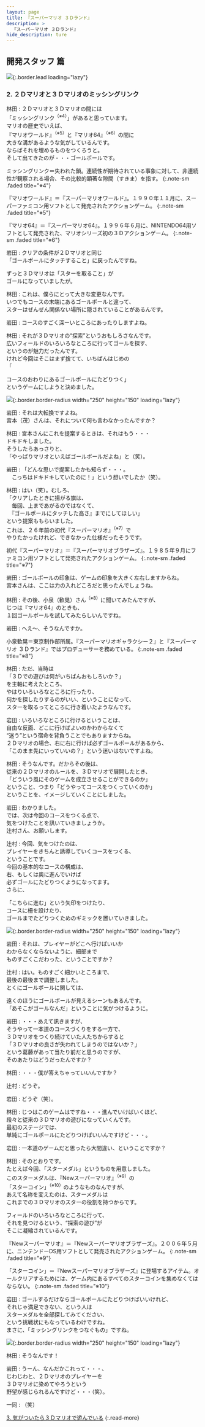 ```yaml
---
layout: page
title: 『スーパーマリオ ３Ｄランド』
description: >
  『スーパーマリオ ３Ｄランド』
hide_description: ture
---
```


## 開発スタッフ 篇

![](/interviews/jp/3ds/arej/vol1/img/mainvisual2.jpg){:.border.lead loading="lazy"}

### 2. ２Ｄマリオと３Ｄマリオのミッシングリンク

林田
: ２Ｄマリオと３Ｄマリオの間には<br>「ミッシングリンク<sup>（※4）</sup>」があると思っています。<br>マリオの歴史でいえば、<br>『マリオワールド』<sup>（※5）</sup>と『マリオ64』<sup>（※6）</sup>の間に<br>大きな溝があるような気がしているんです。<br>ならばそれを埋めるものをつくろうと。<br>そして出てきたのが・・・ゴールポールです。

ミッシングリンク＝失われた鎖。連続性が期待されている事象に対して、非連続性が観察される場合、その比較的顕著な隙間（すきま）を指す。
{:.note-sm .faded title="※4"}

『マリオワールド』＝『スーパーマリオワールド』。１９９０年１１月に、スーパーファミコン用ソフトとして発売されたアクションゲーム。
{:.note-sm .faded title="※5"}

『マリオ64』＝『スーパーマリオ64』。１９９６年６月に、NINTENDO64用ソフトとして発売された、マリオシリーズ初の３Ｄアクションゲーム。
{:.note-sm .faded title="※6"}

岩田
: クリアの条件が２Ｄマリオと同じ<br>「ゴールポールにタッチすること」に戻ったんですね。<br>

ずっと３Ｄマリオは「スターを取ること」が<br>ゴールになっていましたが。

林田
: これは、僕らにとって大きな変更なんです。<br>いつでもコースの末端にあるゴールポールと違って、<br>スターはぜんぜん関係ない場所に隠されていることがあるんです。

岩田
: コースのすごく深ーいところにあったりしますよね。

林田
: それが３Ｄマリオの“探索”というおもしろさなんです。<br>広いフィールドのいろいろなところに行ってゴールを探す、<br>というのが魅力だったんです。<br>けれど今回はそこはまず捨てて、いちばんはじめの<br>「

コースのおわりにあるゴールポールにたどりつく」<br>というゲームにしようと決めました。

![](/interviews/jp/3ds/arej/vol1/img/photo6.jpg){:.border.border-radius width="250" height="150"  loading="lazy"}

岩田
: それは大転換ですよね。<br>宮本（茂）さんは、それについて何も言わなかったんですか？

林田
: 宮本さんにこれを提案するときは、それはもう・・・<br>ドキドキしました。<br>そうしたらあっさりと、<br>「やっぱりマリオといえばゴールポールだよね」と（笑）。

岩田
: 「どんな思いで提案したかも知らず・・・。<br>　こっちはドキドキしていたのに！」という想いでしたか（笑）。

林田
: はい（笑）。むしろ、<br>「クリアしたときに揚がる旗は、<br>　毎回、上まであがるのではなくて、<br>　『ゴールポールにタッチした高さ』までにしてほしい」<br>という提案ももらいました。<br>これは、２６年前の初代『スーパーマリオ』<sup>（※7）</sup>で<br>やりたかったけれど、できなかった仕様だったそうです。

初代『スーパーマリオ』＝『スーパーマリオブラザーズ』。１９８５年９月にファミコン用ソフトとして発売されたアクションゲーム。
{:.note-sm .faded title="※7"}

岩田
: ゴールポールの印象は、ゲームの印象を大きく左右しますからね。<br>宮本さんは、ここは力の入れどころだと思ったんでしょうね。

林田
: その後、小泉（歓晃）さん<sup>（※8）</sup>に聞いてみたんですが、<br>じつは『マリオ64』のときも、<br>１回ゴールポールを試してみたらしいんですね。

岩田
: へえ～、そうなんですか。

小泉歓晃＝東京制作部所属。『スーパーマリオギャラクシー２』と『スーパーマリオ ３Ｄランド』ではプロデューサーを務めている。
{:.note-sm .faded title="※8"}

林田
: ただ、当時は<br>「３Ｄでの遊びは何がいちばんおもしろいか？」<br>を主軸に考えたところ、<br>やはりいろいろなところに行ったり、<br>何かを探したりするのがいい、ということになって、<br>スターを取るってところに行き着いたようなんです。

岩田
: いろいろなところに行けるということは、<br>自由な反面、どこに行けばよいのかわからなくて<br>“迷う”という宿命を背負うことでもありますからね。<br>２Ｄマリオの場合、右に右に行けば必ずゴールポールがあるから、<br>「このまま先にいっていいの？」という迷いはないですよね。

林田
: そうなんです。だからその後は、<br>従来の２Ｄマリオのルールを、３Ｄマリオで展開したとき、<br>「どういう風にそのゲームを成立させることができるのか」<br>ということ、つまり「どうやってコースをつくっていくのか」<br>ということを、イメージしていくことにしました。

岩田
: わかりました。<br>では、次は今回のコースをつくる点で、<br>気をつけたことを訊いていきましょうか。<br>辻村さん、お願いします。

辻村
: 今回、気をつけたのは、<br>プレイヤーをきちんと誘導していくコースをつくる、<br>ということです。<br>今回の基本的なコースの構成は、<br>右、もしくは奥に進んでいけば<br>必ずゴールにたどりつくようになってます。<br>さらに、

「こちらに進む」という矢印をつけたり、<br>コースに柵を設けたり、<br>ゴールまでたどりつくためのギミックを置いていきました。

![](/interviews/jp/3ds/arej/vol1/img/photo7.jpg){:.border.border-radius width="250" height="150"  loading="lazy"}

岩田
: それは、プレイヤーがどこへ行けばいいか<br>わからなくならないように、細部まで<br>ものすごくこだわった、ということですか？

辻村
: はい。ものすごく細かいところまで、<br>最後の最後まで調整しました。<br>とくにゴールポールに関しては、<br>

遠くのほうにゴールポールが見えるシーンもあるんです。<br>「あそこがゴールなんだ」ということに気がつけるように。

岩田
: ・・・あえて訊きますが、<br>そうやって一本道のコースづくりをする一方で、<br>３Ｄマリオをつくり続けていた人たちからすると<br>「３Ｄマリオの良さが失われてしまうのではないか？」<br>という葛藤があって当たり前だと思うのですが、<br>そのあたりはどうだったんですか？

林田
: ・・・僕が答えちゃっていいんですか？

辻村
: どうぞ。

岩田
: どうぞ（笑）。

林田
: じつはこのゲームはですね・・・進んでいけばいくほど、<br>段々と従来の３Ｄマリオの遊びになっていくんです。<br>最初のステージでは、<br>単純にゴールポールにたどりつけばいいんですけど・・・。

岩田
: 一本道のゲームだと思ったら大間違い、ということですか？

林田
: そのとおりです。<br>たとえば今回、「スターメダル」というものを用意しました。<br>このスターメダルは、『Newスーパーマリオ』<sup>（※9）</sup>の<br>「スターコイン」<sup>（※10）</sup>のようなものなんですが、<br>あえて名称を変えたのは、スターメダルは<br>これまでの３Ｄマリオのスターの役割を持つからです。<br>

フィールドのいろいろなところに行って、<br>それを見つけるという、“探索の遊び”が<br>そこに凝縮されているんです。

『Newスーパーマリオ』＝『Newスーパーマリオブラザーズ』。２００６年５月に、ニンテンドーDS用ソフトとして発売されたアクションゲーム。
{:.note-sm .faded title="※9"}

「スターコイン」＝『Newスーパーマリオブラザーズ』に登場するアイテム。オールクリアするためには、ゲーム内にあるすべてのスターコインを集めなくてはならない。
{:.note-sm .faded title="※10"}

岩田
: ゴールするだけならゴールポールにたどりつけばいいけれど、<br>それじゃ満足できない、という人は<br>スターメダルを全部探してみてください、<br>という挑戦状にもなっているわけですね。<br>まさに、「ミッシングリンクをつなぐもの」ですね。

![](/interviews/jp/3ds/arej/vol1/img/photo8.jpg){:.border.border-radius width="250" height="150"  loading="lazy"}

林田
: そうなんです！

岩田
: うーん、なんだかこれって・・・、<br>じわじわと、２Ｄマリオのプレイヤーを<br>３Ｄマリオに染めてやろうという<br>野望が感じられるんですけど・・・（笑）。

一同
: （笑）

[3. 気がついたら３Ｄマリオで遊んでいる](3.md)
{:.read-more}

